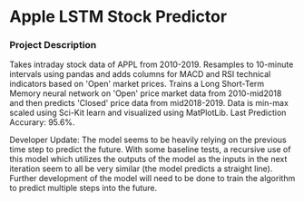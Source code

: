# Apple LSTM Stock Predictor
 
### Project Description

Takes intraday stock data of APPL from 2010-2019. Resamples to 10-minute intervals using pandas and adds columns for MACD and RSI technical indicators based on 'Open' market prices. Trains a Long Short-Term Memory neural network on 'Open' price market data from 2010-mid2018 and then predicts 'Closed' price data from mid2018-2019. Data is min-max scaled using Sci-Kit learn and visualized using MatPlotLib. Last Prediction Accurary: 95.6%.

Developer Update: The model seems to be heavily relying on the previous time step to predict the future. With some baseline tests, a recursive use of this model which utilizes the outputs of the model as the inputs in the next iteration seem to all be very similar (the model predicts a straight line). Further development of the model will need to be done to train the algorithm to predict multiple steps into the future.
